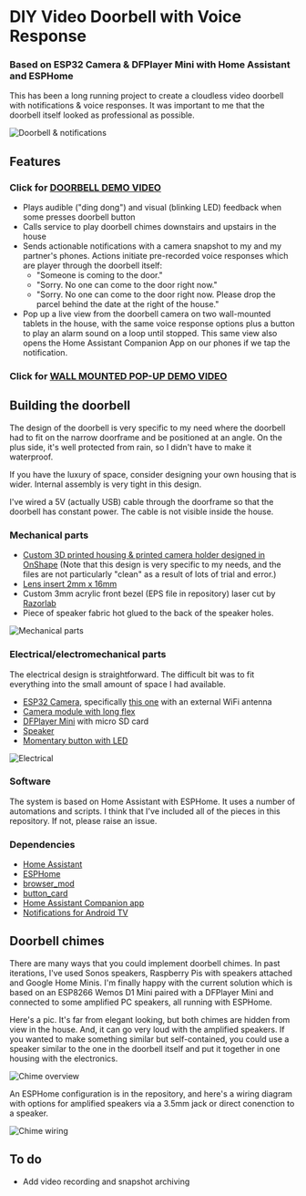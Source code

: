# DIY Video Doorbell with Voice Response
### Based on ESP32 Camera & DFPlayer Mini with Home Assistant and ESPHome

This has been a long running project to create a cloudless video doorbell with notifications & voice responses. It was important to me that the doorbell itself looked as professional as possible.

![Doorbell & notifications](readme_media/main.png?raw=true)

## Features

### Click for [DOORBELL DEMO VIDEO](https://youtu.be/WeC6uWMYbTs)

- Plays audible ("ding dong") and visual (blinking LED) feedback when some presses doorbell button
- Calls service to play doorbell chimes downstairs and upstairs in the house
- Sends actionable notifications with a camera snapshot to my and my partner's phones. Actions initiate pre-recorded voice responses which are player through the doorbell itself:
  - "Someone is coming to the door."
  - "Sorry. No one can come to the door right now."
  - "Sorry. No one can come to the door right now. Please drop the parcel behind the date at the right of the house."
- Pop up a live view from the doorbell camera on two wall-mounted tablets in the house, with the same voice response options plus a button to play an alarm sound on a loop until stopped. This same view also opens the Home Assistant Companion App on our phones if we tap the notification.

### Click for [WALL MOUNTED POP-UP DEMO VIDEO](https://www.youtube.com/watch?v=FklyIyLAvNg)

## Building the doorbell

The design of the doorbell is very specific to my need where the doorbell had to fit on the narrow doorframe and be positioned at an angle.  On the plus side, it's well protected from rain, so I didn't have to make it waterproof.

If you have the luxury of space, consider designing your own housing that is wider. Internal assembly is very tight in this design.

I've wired a 5V (actually USB) cable through the doorframe so that the doorbell has constant power. The cable is not visible inside the house.

### Mechanical parts

- [Custom 3D printed housing & printed camera holder designed in OnShape](https://cad.onshape.com/documents/9f03d6aa3c65d7100cf633ae/w/a58196c250d56a4f8fff0bc5/e/e6154cd1baae63dc528d893a)
  (Note that this design is very specific to my needs, and the files are not particularly "clean" as a result of lots of trial and error.)
- [Lens insert 2mm x 16mm](https://www.ebay.co.uk/itm/293015681235)
- Custom 3mm acrylic front bezel (EPS file in repository) laser cut by [Razorlab](https://www.razorlab.online/)
- Piece of speaker fabric hot glued to the back of the speaker holes.

![Mechanical parts](readme_media/mech.png?raw=true)

### Electrical/electromechanical parts
The electrical design is straightforward. The difficult bit was to fit everything into the small amount of space I had available.

- [ESP32 Camera](https://esphome.io/components/esp32_camera.html), specifically [this one](https://www.amazon.co.uk/ESP32-CAM-Bluetooth-Dual-core-Development-Wireless/dp/B07QS7VFMJ) with an external WiFi antenna
- [Camera module with long flex](https://www.banggood.com/LILYGO-TTGO-Camera-Module-OV2640-2-Megapixel-Adapter-Support-YUV-RGB-JPEG-For-T-Camera-Plus-ESP32-DOWDQ6-8MB-SPRAM-p-1478816.html)
- [DFPlayer Mini](https://esphome.io/components/dfplayer.html) with micro SD card
- [Speaker](https://www.amazon.co.uk/dp/B07DVFCJ34/ref=pe_3187911_185740111_TE_item)
- [Momentary button with LED](https://www.amazon.com/Ulincos-Momentary-Pushbutton-U19D1-Suitable/dp/B01LZ4OU04)

![Electrical](readme_media/elec.png?raw=true)

### Software

The system is based on Home Assistant with ESPHome. It uses a number of automations and scripts. I think that I've included all of the pieces in this repository. If not, please raise an issue.

### Dependencies

- [Home Assistant](https://www.home-assistant.io/)
- [ESPHome](https://esphome.io/)
- [browser_mod](https://github.com/thomasloven/hass-browser_mod)
- [button_card](https://github.com/custom-cards/button-card)
- [Home Assistant Companion app](https://play.google.com/store/apps/details?id=io.homeassistant.companion.android)
- [Notifications for Android TV](https://www.home-assistant.io/integrations/nfandroidtv/)

## Doorbell chimes

There are many ways that you could implement doorbell chimes. In past iterations, I've used Sonos speakers, Raspberry Pis with speakers attached and Google Home Minis. I'm finally happy with the current solution which is based on an ESP8266 Wemos D1 Mini paired with a DFPlayer Mini and connected to some amplified PC speakers, all running with ESPHome. 

Here's a pic. It's far from elegant looking, but both chimes are hidden from view in the house. And, it can go very loud with the amplified speakers. If you wanted to make something similar but self-contained, you could use a speaker similar to the one in the doorbell itself and put it together in one housing with the electronics.

![Chime overview](readme_media/doorbell_chime.jpg)

An ESPHome configuration is in the repository, and here's a wiring diagram with options for amplified speakers via a 3.5mm jack or direct conenction to a speaker.

![Chime wiring](readme_media/chime_wiring.jpeg?raw=true)

## To do

- Add video recording and snapshot archiving
